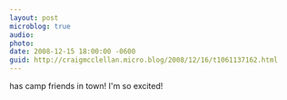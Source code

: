 ```yaml
---
layout: post
microblog: true
audio: 
photo: 
date: 2008-12-15 18:00:00 -0600
guid: http://craigmcclellan.micro.blog/2008/12/16/t1061137162.html
---
```

has camp friends in town!  I'm so excited!
